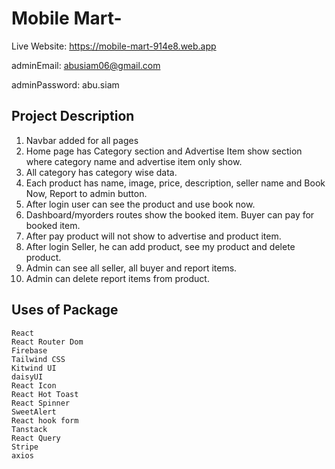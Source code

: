 # Mobile Mart-
Live Website: https://mobile-mart-914e8.web.app

adminEmail: abusiam06@gmail.com

adminPassword: abu.siam


## Project Description

1. Navbar added for all pages
2. Home page has Category section and Advertise Item show section where category name and advertise item only show.
3. All category has category wise data.
4. Each product has name, image, price, description, seller name and Book Now, Report to admin button.
5. After login user can see the product and use book now.
6. Dashboard/myorders routes show the booked item. Buyer can pay for booked item.
7. After pay product will not show to advertise and product item.
8. After login Seller, he can add product, see my product and delete product.
9. Admin can see all seller, all buyer and report items.
10. Admin can delete report items from product.

## Uses of Package
```
React
React Router Dom
Firebase
Tailwind CSS
Kitwind UI
daisyUI
React Icon
React Hot Toast
React Spinner
SweetAlert
React hook form
Tanstack
React Query
Stripe
axios

```

